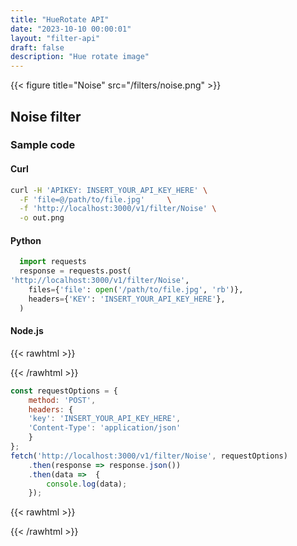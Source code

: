 ```yaml
---
title: "HueRotate API"
date: "2023-10-10 00:00:01"
layout: "filter-api"
draft: false
description: "Hue rotate image"
---
```



{{< figure title="Noise" src="/filters/noise.png"  >}}


## Noise filter


### Sample code

#### Curl

```bash
curl -H 'APIKEY: INSERT_YOUR_API_KEY_HERE' \
  -F 'file=@/path/to/file.jpg'     \
  -f 'http://localhost:3000/v1/filter/Noise' \
  -o out.png

```

#### Python

```python
  import requests
  response = requests.post(
'http://localhost:3000/v1/filter/Noise',
    files={'file': open('/path/to/file.jpg', 'rb')},
    headers={'KEY': 'INSERT_YOUR_API_KEY_HERE'},
  )
```

#### Node.js

{{< rawhtml >}}
 <div class='editable' onClick="this.contentEditable='true';">
{{< /rawhtml >}}

```node.js
const requestOptions = {
    method: 'POST',
    headers: {
    'key': 'INSERT_YOUR_API_KEY_HERE',
    'Content-Type': 'application/json'
    }
};
fetch('http://localhost:3000/v1/filter/Noise', requestOptions)
    .then(response => response.json())
    .then(data =>  {
		console.log(data);
    }); 
```

{{< rawhtml >}}
 </div>
{{< /rawhtml >}}



